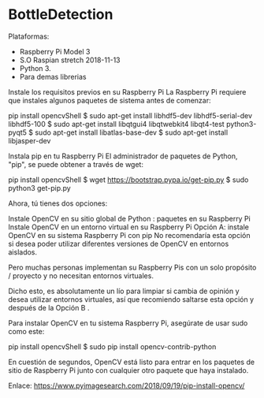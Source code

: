 # BottleDetection

Plataformas:
* Raspberry Pi Model 3
* S.O Raspian stretch 2018-11-13
* Python 3.
* Para demas librerias 

Instale los requisitos previos en su Raspberry Pi
La Raspberry Pi requiere que instales algunos paquetes de sistema antes de comenzar:

pip install opencvShell
$ sudo apt-get install libhdf5-dev libhdf5-serial-dev libhdf5-100
$ sudo apt-get install libqtgui4 libqtwebkit4 libqt4-test python3-pyqt5
$ sudo apt-get install libatlas-base-dev
$ sudo apt-get install libjasper-dev


Instala pip en tu Raspberry Pi
El administrador de paquetes de Python, "pip", se puede obtener a través de wget:

pip install opencvShell
$ wget https://bootstrap.pypa.io/get-pip.py
$ sudo python3 get-pip.py


Ahora, tú tienes dos opciones:

Instale OpenCV en su sitio global de Python : paquetes   en su Raspberry Pi
Instale OpenCV en un entorno virtual en su Raspberry Pi
Opción A: instale OpenCV en su sistema Raspberry Pi con pip
No recomendaría esta opción si desea poder utilizar diferentes versiones de OpenCV en entornos aislados.

Pero muchas personas implementan su Raspberry Pis con un solo propósito / proyecto y no necesitan entornos virtuales.

Dicho esto, es absolutamente un lío para limpiar si cambia de opinión y desea utilizar entornos virtuales, así que recomiendo saltarse esta opción y después de la Opción B .

Para instalar OpenCV en tu sistema Raspberry Pi, asegúrate de usar sudo como este:

pip install opencvShell
$ sudo pip install opencv-contrib-python

En cuestión de segundos, OpenCV está listo para entrar en los paquetes de sitio de Raspberry Pi junto con cualquier otro paquete que haya instalado.

Enlace: https://www.pyimagesearch.com/2018/09/19/pip-install-opencv/

